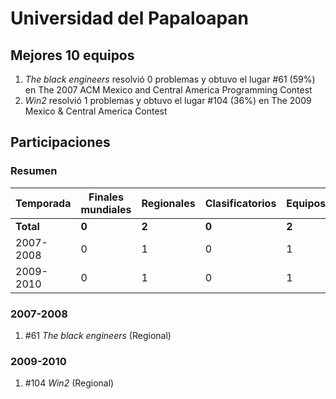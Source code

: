 # Universidad del Papaloapan

## Mejores 10 equipos

1. _The black engineers_ resolvió 0 problemas y obtuvo el lugar #61 (59%) en The 2007 ACM Mexico and Central America Programming Contest
1. _Win2_ resolvió 1 problemas y obtuvo el lugar #104 (36%) en The 2009 Mexico & Central America Contest

## Participaciones

### Resumen

| Temporada | Finales mundiales | Regionales | Clasificatorios | Equipos |
| --- | --- | --- | --- | --- |
| **Total** | **0** | **2** | **0** | **2** |
| 2007-2008 | 0 | 1 | 0 | 1 |
| 2009-2010 | 0 | 1 | 0 | 1 |

### 2007-2008

1. #61 _The black engineers_ (Regional)

### 2009-2010

1. #104 _Win2_ (Regional)



